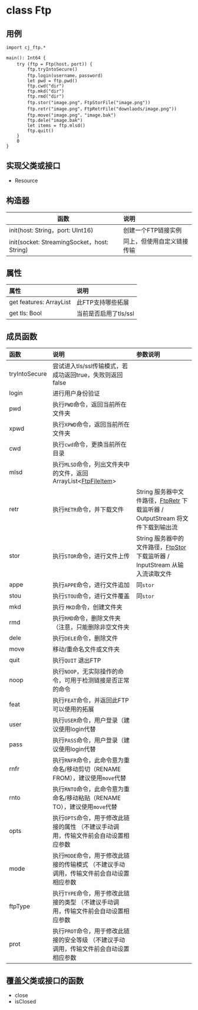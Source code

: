 class Ftp
=========

## 用例
```cangjie
import cj_ftp.*

main(): Int64 {
    try (ftp = Ftp(host，port)) {
        ftp.tryIntoSecure()
        ftp.login(username，password)
        let pwd = ftp.pwd()
        ftp.cwd("dir")
        ftp.mkd("dir")
        ftp.rmd("dir")
        ftp.stor("image.png"，FtpStorFile("image.png"))
        ftp.retr("image.png"，FtpRetrFile("downlaods/image.png"))
        ftp.move("image.png"，"image.bak")
        ftp.dele("image.bak")
        let items = ftp.mlsd()
        ftp.quit()
    }
    0
}
```

## 实现父类或接口

- Resource

## 构造器
| 函数 | 说明 |
| -- | :-- |
| init(host: String，port: UInt16) | 创建一个FTP链接实例
| init(socket: StreamingSocket，host: String) | 同上，但使用自定义链接传输

## 属性
| 属性 | 说明 |
| :-- | :-- |
| get features: ArrayList<String> | 此FTP支持哪些拓展
| get tls: Bool | 当前是否启用了tls/ssl

## 成员函数
| 函数 | 说明 | 参数说明 |
| :-- | :-- | :-- | 
| tryIntoSecure | 尝试进入tls/ssl传输模式，若成功返回true，失败则返回false
| login | 进行用户身份验证
| pwd | 执行`PWD`命令，返回当前所在文件夹
| xpwd | 执行`XPWD`命令，返回当前所在文件夹
| cwd | 执行`cwd`命令，更换当前所在目录 | 
| mlsd | 执行`MLSD`命令，列出文件夹中的文件，返回ArrayList<[FtpFileItem](./FtpFileItem.md)>
| retr | 执行`RETR`命令，并下载文件 | String 服务器中文件路径，[FtpRetr](../interfaces/FtpRetr.md) 下载监听器 / OutputStream 将文件下载到输出流
| stor | 执行`STOR`命令，进行文件上传 | String 服务器中的文件路径，[FtpStor](../interfaces/FtpStor.md) 下载监听器 / InputStream 从输入流读取文件
| appe | 执行`APPE`命令，进行文件追加 | 同`stor`
| stou | 执行`STOU`命令，进行文件覆盖 | 同`stor`
| mkd | 执行 `MKD`命令，创建文件夹
| rmd | 执行`RMD`命令，删除文件夹（注意，只能删除非空文件夹
| dele | 执行`DELE`命令，删除文件
| move | 移动/重命名文件或文件夹
| quit | 执行`QUIT` 退出FTP
| noop | 执行`NOOP`，无实际操作的命令，可用于检测链接是否正常的命令
| feat | 执行`FEAT`命令，并返回此FTP可以使用的拓展
| user | 执行`USER`命令，用户登录（建议使用login代替
| pass | 执行`PASS`命令，用户登录（建议使用login代替
| rnfr | 执行`RNFR`命令，此命令意为重命名/移动剪切（RENAME FROM），建议使用`move`代替
| rnto | 执行`RNTO`命令，此命令意为重命名/移动粘贴（RENAME TO），建议使用`move`代替
| opts | 执行`OPTS`命令，用于修改此链接的属性 （不建议手动调用，传输文件前会自动设置相应参数
| mode | 执行`MODE`命令，用于修改此链接的传输模式 （不建议手动调用，传输文件前会自动设置相应参数
| ftpType | 执行`TYPE`命令，用于修改此链接的类型 （不建议手动调用，传输文件前会自动设置相应参数
| prot | 执行`PROT`命令，用于修改此链接的安全等级 （不建议手动调用，传输文件前会自动设置相应参数


## 覆盖父类或接口的函数

- close
- isClosed
